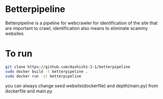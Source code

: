 # Betterpipeline

Betterpipeline is a pipeline for webcrawler for identification of the site that are important to crawl, identification also means to eliminate scammy websites

# To run

```bash
git clone https://github.com/Aashish1-1-1/betterpipeline
sudo docker build -t betterpipeline .
sudo docker run -it betterpipeline
```

you can always change seed website(dockerfile) and depth(main.py) from dockerfile and main.py
